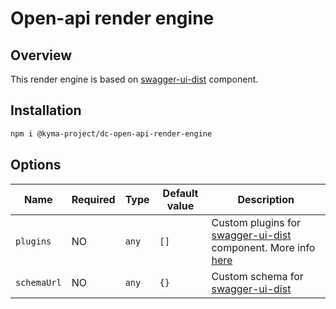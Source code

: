 # Open-api render engine

## Overview

This render engine is based on [swagger-ui-dist](https://github.com/swagger-api/swagger-ui) component.

## Installation

```bash
npm i @kyma-project/dc-open-api-render-engine
```

## Options

| Name | Required | Type | Default value | Description |
|---|---|---|---|---|
| `plugins` | NO | `any` | `[]` | Custom plugins for [swagger-ui-dist](https://github.com/swagger-api/swagger-ui) component. More info [here](https://github.com/swagger-api/swagger-ui/blob/master/docs/customization/plugin-api.md) |
| `schemaUrl` | NO | `any` | `{}` | Custom schema for [swagger-ui-dist](https://github.com/swagger-api/swagger-ui) |